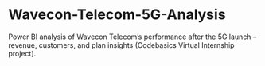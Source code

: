 # Wavecon-Telecom-5G-Analysis
Power BI analysis of Wavecon Telecom’s performance after the 5G launch – revenue, customers, and plan insights (Codebasics Virtual Internship project).
